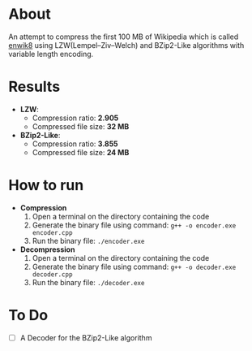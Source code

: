 # About
An attempt to compress the first 100 MB of Wikipedia which is called [enwik8](https://en.wikipedia.org/wiki/Hutter_Prize) using LZW(Lempel–Ziv–Welch) and BZip2-Like algorithms with variable length encoding.

# Results
* <strong>LZW</strong>:
  * Compression ratio: <strong>2.905</strong>
  * Compressed file size: <strong>32 MB</strong>
* <strong>BZip2-Like</strong>:
  * Compression ratio: <strong>3.855</strong>
  * Compressed file size: <strong>24 MB</strong>
# How to run
* <strong>Compression</strong>
   1. Open a terminal on the directory containing the code
   2. Generate the binary file using command: ```g++ -o encoder.exe encoder.cpp```
   3. Run the binary file: ```./encoder.exe```
* <strong>Decompression</strong>
  1. Open a terminal on the directory containing the code
  2. Generate the binary file using command: ```g++ -o decoder.exe decoder.cpp```
  3. Run the binary file: ```./decoder.exe```

# To Do
- [ ] A Decoder for the BZip2-Like algorithm

